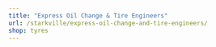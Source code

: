 ```yaml
---
title: "Express Oil Change & Tire Engineers"
url: /starkville/express-oil-change-and-tire-engineers/
shop: tyres
---
```

